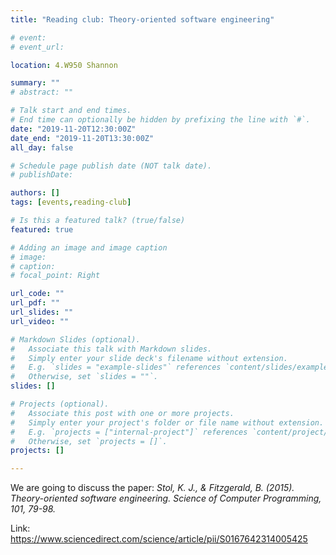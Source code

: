 ```yaml
---
title: "Reading club: Theory-oriented software engineering"

# event: 
# event_url: 

location: 4.W950 Shannon

summary: ""
# abstract: ""

# Talk start and end times.
# End time can optionally be hidden by prefixing the line with `#`.
date: "2019-11-20T12:30:00Z"
date_end: "2019-11-20T13:30:00Z"
all_day: false

# Schedule page publish date (NOT talk date).
# publishDate:

authors: []
tags: [events,reading-club]

# Is this a featured talk? (true/false)
featured: true

# Adding an image and image caption
# image:
# caption: 
# focal_point: Right

url_code: ""
url_pdf: ""
url_slides: ""
url_video: ""

# Markdown Slides (optional).
#   Associate this talk with Markdown slides.
#   Simply enter your slide deck's filename without extension.
#   E.g. `slides = "example-slides"` references `content/slides/example-slides.md`.
#   Otherwise, set `slides = ""`.
slides: []

# Projects (optional).
#   Associate this post with one or more projects.
#   Simply enter your project's folder or file name without extension.
#   E.g. `projects = ["internal-project"]` references `content/project/deep-learning/index.md`.
#   Otherwise, set `projects = []`.
projects: []

---
```



We are going to discuss the paper: _Stol, K. J., & Fitzgerald, B. (2015). Theory-oriented software engineering. Science of Computer Programming, 101, 79-98._

Link: https://www.sciencedirect.com/science/article/pii/S0167642314005425

